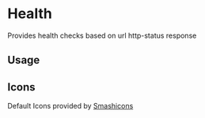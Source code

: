 # Health

Provides health checks based on url http-status response

## Usage

## Icons

Default Icons provided by [Smashicons](https://www.flaticon.com/authors/smashicons)
